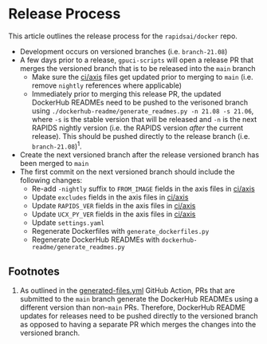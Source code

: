# Release Process

This article outlines the release process for the `rapidsai/docker` repo.

- Development occurs on versioned branches (i.e. `branch-21.08`)
- A few days prior to a release, `gpuci-scripts` will open a release PR that merges the versioned branch that is to be released into the `main` branch
  - Make sure the [ci/axis](/ci/axis) files get updated prior to merging to `main` (i.e. remove `nightly` references where applicable)
  - Immediately prior to merging this release PR, the updated DockerHub READMEs need to be pushed to the verisoned branch using `./dockerhub-readme/generate_readmes.py -n 21.08 -s 21.06`, where `-s` is the stable version that will be released and `-n` is the next RAPIDS nightly version (i.e. the RAPIDS version _after_ the current release). This should be pushed directly to the release branch (i.e. `branch-21.08`)<sup>1</sup>.
- Create the next versioned branch after the release versioned branch has been merged to `main`
- The first commit on the next versioned branch should include the following changes:
  - Re-add `-nightly` suffix to `FROM_IMAGE` fields in the axis files in [ci/axis](/ci/axis)
  - Update `excludes` fields in the axis files in [ci/axis](/ci/axis)
  - Update `RAPIDS_VER` fields in the axis files in [ci/axis](/ci/axis)
  - Update `UCX_PY_VER` fields in the axis files in [ci/axis](/ci/axis)
  - Update `settings.yaml`
  - Regenerate Dockerfiles with `generate_dockerfiles.py`
  - Regenerate DockerHub READMEs with `dockerhub-readme/generate_readmes.py`

## Footnotes

1. As outlined in the [generated-files.yml](/.github/workflows/generated-files.yml) GitHub Action, PRs that are submitted to the `main` branch generate the DockerHub READMEs using a different version than non-`main` PRs. Therefore, DockerHub README updates for releases need to be pushed directly to the versioned branch as opposed to having a separate PR which merges the changes into the versioned branch.
